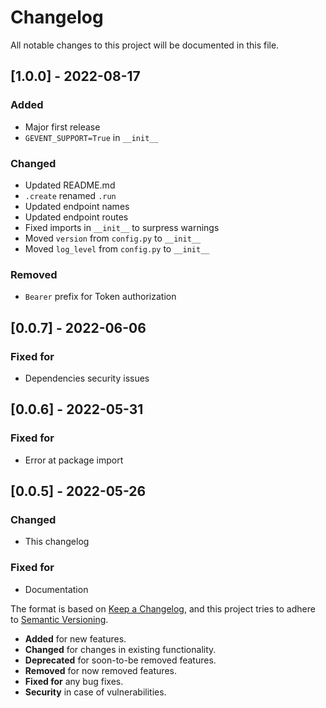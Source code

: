 # Changelog
All notable changes to this project will be documented in this file.

## [1.0.0] - 2022-08-17
### Added
- Major first release
- `GEVENT_SUPPORT=True` in `__init__`
### Changed
- Updated README.md
- `.create` renamed `.run`
- Updated endpoint names
- Updated endpoint routes
- Fixed imports in `__init__` to surpress warnings
- Moved `version` from `config.py` to `__init__`
- Moved `log_level` from `config.py` to `__init__`
### Removed
- `Bearer` prefix for Token authorization

## [0.0.7] - 2022-06-06
### Fixed for
- Dependencies security issues

## [0.0.6] - 2022-05-31
### Fixed for
- Error at package import

## [0.0.5] - 2022-05-26
### Changed
- This changelog

### Fixed for
- Documentation

The format is based on [Keep a Changelog](https://keepachangelog.com/en/1.0.0/),
and this project tries to adhere to [Semantic Versioning](https://semver.org/spec/v2.0.0.html).

- __Added__ for new features.
- __Changed__ for changes in existing functionality.
- __Deprecated__ for soon-to-be removed features. 
- __Removed__ for now removed features.
- __Fixed for__ any bug fixes.
- __Security__ in case of vulnerabilities.